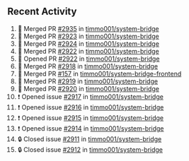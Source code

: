 ## Recent Activity

<!--START_SECTION:activity-->
1. 🎉 Merged PR [#2935](https://github.com/timmo001/system-bridge/pull/2935) in [timmo001/system-bridge](https://github.com/timmo001/system-bridge)
2. 🎉 Merged PR [#2923](https://github.com/timmo001/system-bridge/pull/2923) in [timmo001/system-bridge](https://github.com/timmo001/system-bridge)
3. 🎉 Merged PR [#2924](https://github.com/timmo001/system-bridge/pull/2924) in [timmo001/system-bridge](https://github.com/timmo001/system-bridge)
4. 🎉 Merged PR [#2922](https://github.com/timmo001/system-bridge/pull/2922) in [timmo001/system-bridge](https://github.com/timmo001/system-bridge)
5. 💪 Opened PR [#2922](https://github.com/timmo001/system-bridge/pull/2922) in [timmo001/system-bridge](https://github.com/timmo001/system-bridge)
6. 🎉 Merged PR [#2918](https://github.com/timmo001/system-bridge/pull/2918) in [timmo001/system-bridge](https://github.com/timmo001/system-bridge)
7. 🎉 Merged PR [#157](https://github.com/timmo001/system-bridge-frontend/pull/157) in [timmo001/system-bridge-frontend](https://github.com/timmo001/system-bridge-frontend)
8. 🎉 Merged PR [#2919](https://github.com/timmo001/system-bridge/pull/2919) in [timmo001/system-bridge](https://github.com/timmo001/system-bridge)
9. 🎉 Merged PR [#2920](https://github.com/timmo001/system-bridge/pull/2920) in [timmo001/system-bridge](https://github.com/timmo001/system-bridge)
10. ❗ Opened issue [#2917](https://github.com/timmo001/system-bridge/issues/2917) in [timmo001/system-bridge](https://github.com/timmo001/system-bridge)
11. ❗ Opened issue [#2916](https://github.com/timmo001/system-bridge/issues/2916) in [timmo001/system-bridge](https://github.com/timmo001/system-bridge)
12. ❗ Opened issue [#2915](https://github.com/timmo001/system-bridge/issues/2915) in [timmo001/system-bridge](https://github.com/timmo001/system-bridge)
13. ❗ Opened issue [#2914](https://github.com/timmo001/system-bridge/issues/2914) in [timmo001/system-bridge](https://github.com/timmo001/system-bridge)
14. 🔒 Closed issue [#2911](https://github.com/timmo001/system-bridge/issues/2911) in [timmo001/system-bridge](https://github.com/timmo001/system-bridge)
15. 🔒 Closed issue [#2912](https://github.com/timmo001/system-bridge/issues/2912) in [timmo001/system-bridge](https://github.com/timmo001/system-bridge)
<!--END_SECTION:activity-->
